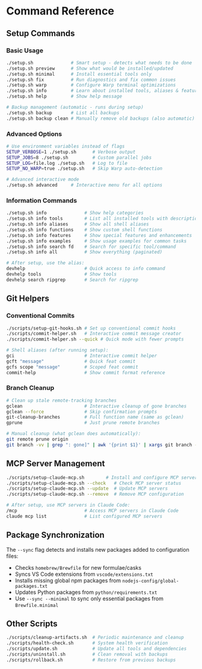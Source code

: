 # Command Reference

## Setup Commands

### Basic Usage
```bash
./setup.sh              # Smart setup - detects what needs to be done
./setup.sh preview      # Show what would be installed/updated
./setup.sh minimal      # Install essential tools only  
./setup.sh fix          # Run diagnostics and fix common issues
./setup.sh warp         # Configure Warp terminal optimizations
./setup.sh info         # Learn about installed tools, aliases & features
./setup.sh help         # Show help message

# Backup management (automatic - runs during setup)
./setup.sh backup       # List all backups
./setup.sh backup clean # Manually remove old backups (also automatic)
```

### Advanced Options
```bash
# Use environment variables instead of flags
SETUP_VERBOSE=1 ./setup.sh      # Verbose output
SETUP_JOBS=8 ./setup.sh         # Custom parallel jobs
SETUP_LOG=file.log ./setup.sh   # Log to file
SETUP_NO_WARP=true ./setup.sh   # Skip Warp auto-detection

# Advanced interactive mode
./setup.sh advanced     # Interactive menu for all options
```

### Information Commands
```bash
./setup.sh info              # Show help categories
./setup.sh info tools        # List all installed tools with descriptions
./setup.sh info aliases      # Show all shell aliases
./setup.sh info functions    # Show custom shell functions
./setup.sh info features     # Show special features and enhancements
./setup.sh info examples     # Show usage examples for common tasks
./setup.sh info search fd    # Search for specific tool/command
./setup.sh info all          # Show everything (paginated)

# After setup, use the alias:
devhelp                      # Quick access to info command
devhelp tools                # Show tools
devhelp search ripgrep       # Search for ripgrep
```

## Git Helpers

### Conventional Commits
```bash
./scripts/setup-git-hooks.sh # Set up conventional commit hooks
./scripts/commit-helper.sh   # Interactive commit message creator
./scripts/commit-helper.sh --quick # Quick mode with fewer prompts

# Shell aliases (after running setup):
gci                          # Interactive commit helper
gcft "message"               # Quick feat commit
gcfs scope "message"         # Scoped feat commit
commit-help                  # Show commit format reference
```

### Branch Cleanup
```bash
# Clean up stale remote-tracking branches
gclean                       # Interactive cleanup of gone branches
gclean --force               # Skip confirmation prompts
git-cleanup-branches         # Full function name (same as gclean)
gprune                       # Just prune remote branches

# Manual cleanup (what gclean does automatically):
git remote prune origin
git branch -vv | grep ": gone]" | awk '{print $1}' | xargs git branch -d
```

## MCP Server Management
```bash
./scripts/setup-claude-mcp.sh        # Install and configure MCP servers
./scripts/setup-claude-mcp.sh --check   # Check MCP server status
./scripts/setup-claude-mcp.sh --update  # Update MCP servers
./scripts/setup-claude-mcp.sh --remove  # Remove MCP configuration

# After setup, use MCP servers in Claude Code:
/mcp                         # Access MCP servers in Claude Code
claude mcp list              # List configured MCP servers
```

## Package Synchronization
The `--sync` flag detects and installs new packages added to configuration files:
- Checks `homebrew/Brewfile` for new formulae/casks
- Syncs VS Code extensions from `vscode/extensions.txt`
- Installs missing global npm packages from `nodejs-config/global-packages.txt`
- Updates Python packages from `python/requirements.txt`
- Use `--sync --minimal` to sync only essential packages from `Brewfile.minimal`

## Other Scripts
```bash
./scripts/cleanup-artifacts.sh  # Periodic maintenance and cleanup
./scripts/health-check.sh       # System health verification
./scripts/update.sh             # Update all tools and dependencies
./scripts/uninstall.sh          # Clean removal with backups
./scripts/rollback.sh           # Restore from previous backups
```